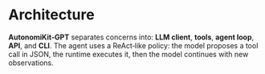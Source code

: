 # Architecture

**AutonomiKit‑GPT** separates concerns into: **LLM client**, **tools**, **agent loop**,
**API**, and **CLI**. The agent uses a ReAct‑like policy: the model proposes a tool call in JSON,
the runtime executes it, then the model continues with new observations.
